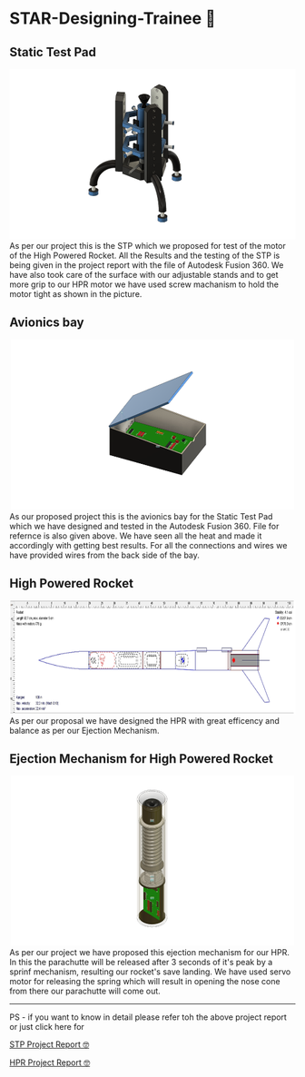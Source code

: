 # STAR-Designing-Trainee 🚀

## Static Test Pad
<div align="center">
<img height="300" width="600" src= "https://github.com/anvit1618/STAR-Designing-Trainee/blob/main/stp2%20v1.png">
</div>
As per our project this is the STP which we proposed for test of the motor of the High Powered Rocket. All the Results and the testing of the STP is being given in the project report with the file of Autodesk Fusion 360. We have also took care of the surface with our adjustable stands and to get more grip to our HPR motor we have used screw machanism to hold the motor tight as shown in the picture.

## Avionics bay
<div align="center">
<img height="300" width="500" src= "https://github.com/anvit1618/STAR-Designing-Trainee/blob/main/avionics%20bay%20v1.png">
</div>
As our proposed project this is the avionics bay for the Static Test Pad which we have designed and tested in the Autodesk Fusion 360. File for refernce is also given above. We have seen all the heat and made it accordingly with getting best results. For all the connections and wires we have provided wires from the back side of the bay.

## High Powered Rocket
<div align="center">
<img height="200" width="950" src= "https://github.com/anvit1618/STAR-Designing-Trainee/blob/main/HPR.png">
</div>
As per our proposal we have designed the HPR with great efficency and balance as per our Ejection Mechanism.

## Ejection Mechanism for High Powered Rocket
<div align="center">
<img height="300" width="500" src= "https://github.com/anvit1618/STAR-Designing-Trainee/blob/main/bodyyyy%20v1.png">
</div>
As per our project we have proposed this ejection mechanism for our HPR. In this the parachutte will be released after 3 seconds of it's peak by a sprinf mechanism, resulting our rocket's save landing. We have used servo motor for releasing the spring which will result in opening the nose cone from there our parachutte will come out.

---

PS - if you want to know in detail please refer toh the above project report or just click here for

<a href="https://github.com/anvit1618/STAR-Designing-Trainee/blob/main/AnvitAgarwal_TeamD_Designing-2.pdf">STP Project Report 🤓</a>

<a href="https://github.com/anvit1618/STAR-Designing-Trainee/blob/main/AnvitAgarwal_TeamD_Designing.pdf">HPR Project Report 🤓</a>
